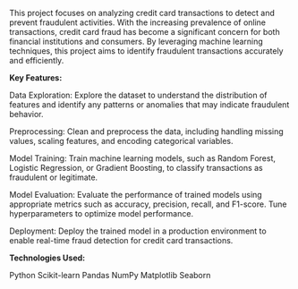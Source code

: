 This project focuses on analyzing credit card transactions to detect and prevent fraudulent activities. With the increasing prevalence of online transactions, credit card fraud has become a significant concern for both financial institutions and consumers. By leveraging machine learning techniques, this project aims to identify fraudulent transactions accurately and efficiently.

**Key Features:**

Data Exploration: Explore the dataset to understand the distribution of features and identify any patterns or anomalies that may indicate fraudulent behavior.

Preprocessing: Clean and preprocess the data, including handling missing values, scaling features, and encoding categorical variables.

Model Training: Train machine learning models, such as Random Forest, Logistic Regression, or Gradient Boosting, to classify transactions as fraudulent or legitimate.

Model Evaluation: Evaluate the performance of trained models using appropriate metrics such as accuracy, precision, recall, and F1-score. Tune hyperparameters to optimize model performance.

Deployment: Deploy the trained model in a production environment to enable real-time fraud detection for credit card transactions.

**Technologies Used:**

Python
Scikit-learn
Pandas
NumPy
Matplotlib
Seaborn
